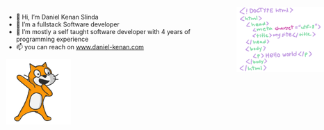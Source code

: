 <img src="code.gif" style="width:auto;height:150px;position : absolute ; right:0" />

- 👋 Hi, I’m Daniel Kenan Slinda
- 👀 I’m a fullstack Software developer
- 🌱 I’m mostly a self taught software developer with 4 years of programming experience
- 📫 you can reach on www.daniel-kenan.com

<!---
Im a highly enthusiatic individual with great problem solving skills
--->

<img src="cat.gif" style="width:auto;height:150px" />
